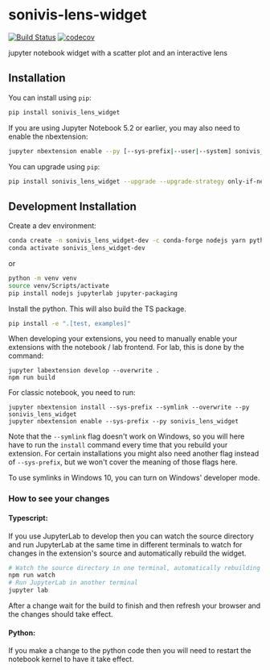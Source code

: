
# sonivis-lens-widget

[![Build Status](https://travis-ci.org/fhstp/sonivis-lens-widget.svg?branch=master)](https://travis-ci.org/fhstp/sonivis_lens_widget)
[![codecov](https://codecov.io/gh/fhstp/sonivis-lens-widget/branch/master/graph/badge.svg)](https://codecov.io/gh/fhstp/sonivis-lens-widget)


jupyter notebook widget with a scatter plot and an interactive lens

## Installation

You can install using `pip`:

```bash
pip install sonivis_lens_widget
```

If you are using Jupyter Notebook 5.2 or earlier, you may also need to enable
the nbextension:
```bash
jupyter nbextension enable --py [--sys-prefix|--user|--system] sonivis_lens_widget
```

You can upgrade using `pip`:

```bash
pip install sonivis_lens_widget --upgrade --upgrade-strategy only-if-needed
```

## Development Installation

Create a dev environment:
```bash
conda create -n sonivis_lens_widget-dev -c conda-forge nodejs yarn python jupyterlab
conda activate sonivis_lens_widget-dev
```
or
```bash
python -m venv venv
source venv/Scripts/activate
pip install nodejs jupyterlab jupyter-packaging
```

Install the python. This will also build the TS package.
```bash
pip install -e ".[test, examples]"
```

When developing your extensions, you need to manually enable your extensions with the
notebook / lab frontend. For lab, this is done by the command:

```
jupyter labextension develop --overwrite .
npm run build
```

For classic notebook, you need to run:

```
jupyter nbextension install --sys-prefix --symlink --overwrite --py sonivis_lens_widget
jupyter nbextension enable --sys-prefix --py sonivis_lens_widget
```

Note that the `--symlink` flag doesn't work on Windows, so you will here have to run
the `install` command every time that you rebuild your extension. For certain installations
you might also need another flag instead of `--sys-prefix`, but we won't cover the meaning
of those flags here.

To use symlinks in Windows 10, you can turn on Windows' developer mode.

### How to see your changes
#### Typescript:
If you use JupyterLab to develop then you can watch the source directory and run JupyterLab at the same time in different
terminals to watch for changes in the extension's source and automatically rebuild the widget.

```bash
# Watch the source directory in one terminal, automatically rebuilding when needed
npm run watch
# Run JupyterLab in another terminal
jupyter lab
```

After a change wait for the build to finish and then refresh your browser and the changes should take effect.

#### Python:
If you make a change to the python code then you will need to restart the notebook kernel to have it take effect.
